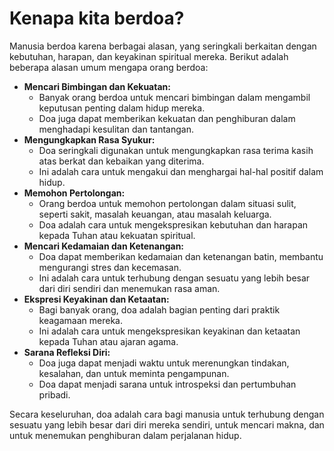 # Kenapa kita berdoa?

Manusia berdoa karena berbagai alasan, yang seringkali berkaitan dengan kebutuhan, harapan, dan keyakinan spiritual mereka. Berikut adalah beberapa alasan umum mengapa orang berdoa:

* **Mencari Bimbingan dan Kekuatan:**
    * Banyak orang berdoa untuk mencari bimbingan dalam mengambil keputusan penting dalam hidup mereka.
    * Doa juga dapat memberikan kekuatan dan penghiburan dalam menghadapi kesulitan dan tantangan.
* **Mengungkapkan Rasa Syukur:**
    * Doa seringkali digunakan untuk mengungkapkan rasa terima kasih atas berkat dan kebaikan yang diterima.
    * Ini adalah cara untuk mengakui dan menghargai hal-hal positif dalam hidup.
* **Memohon Pertolongan:**
    * Orang berdoa untuk memohon pertolongan dalam situasi sulit, seperti sakit, masalah keuangan, atau masalah keluarga.
    * Doa adalah cara untuk mengekspresikan kebutuhan dan harapan kepada Tuhan atau kekuatan spiritual.
* **Mencari Kedamaian dan Ketenangan:**
    * Doa dapat memberikan kedamaian dan ketenangan batin, membantu mengurangi stres dan kecemasan.
    * Ini adalah cara untuk terhubung dengan sesuatu yang lebih besar dari diri sendiri dan menemukan rasa aman.
* **Ekspresi Keyakinan dan Ketaatan:**
    * Bagi banyak orang, doa adalah bagian penting dari praktik keagamaan mereka.
    * Ini adalah cara untuk mengekspresikan keyakinan dan ketaatan kepada Tuhan atau ajaran agama.
* **Sarana Refleksi Diri:**
    * Doa juga dapat menjadi waktu untuk merenungkan tindakan, kesalahan, dan untuk meminta pengampunan.
    * Doa dapat menjadi sarana untuk introspeksi dan pertumbuhan pribadi.

Secara keseluruhan, doa adalah cara bagi manusia untuk terhubung dengan sesuatu yang lebih besar dari diri mereka sendiri, untuk mencari makna, dan untuk menemukan penghiburan dalam perjalanan hidup.